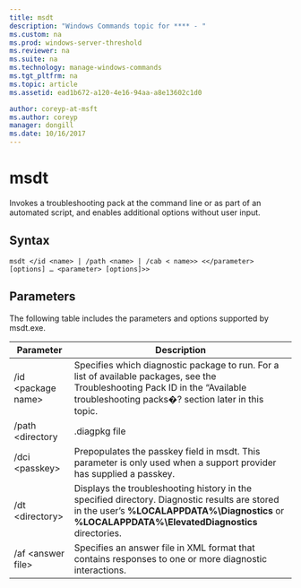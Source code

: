 ```yaml
---
title: msdt
description: "Windows Commands topic for **** - "
ms.custom: na
ms.prod: windows-server-threshold
ms.reviewer: na
ms.suite: na
ms.technology: manage-windows-commands
ms.tgt_pltfrm: na
ms.topic: article
ms.assetid: ead1b672-a120-4e16-94aa-a8e13602c1d0

author: coreyp-at-msft
ms.author: coreyp
manager: dongill
ms.date: 10/16/2017
---
```


# msdt



Invokes a troubleshooting pack at the command line or as part of an automated script, and enables additional options without user input.

## Syntax

```
msdt </id <name> | /path <name> | /cab < name>> <</parameter> [options] … <parameter> [options]>>
```

## Parameters

The following table includes the parameters and options supported by msdt.exe.


|      Parameter      |                                                                                            Description                                                                                             |
|---------------------|----------------------------------------------------------------------------------------------------------------------------------------------------------------------------------------------------|
| /id \<package name> |        Specifies which diagnostic package to run. For a list of available packages, see the Troubleshooting Pack ID in the “Available troubleshooting packs�? section later in this topic.         |
|  /path \<directory  |                                                                                           .diagpkg file                                                                                            |
|   /dci \<passkey>   |                                        Prepopulates the passkey field in msdt. This parameter is only used when a support provider has supplied a passkey.                                         |
|  /dt \<directory>   | Displays the troubleshooting history in the specified directory. Diagnostic results are stored in the user’s **%LOCALAPPDATA%\Diagnostics** or **%LOCALAPPDATA%\ElevatedDiagnostics** directories. |
| /af \<answer file>  |                                               Specifies an answer file in XML format that contains responses to one or more diagnostic interactions.                                               |

